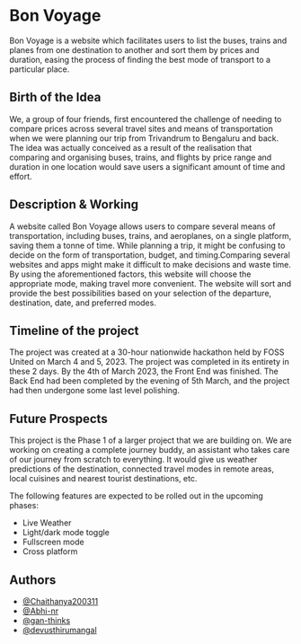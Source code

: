 
# Bon Voyage

Bon Voyage is a website which facilitates users to list the buses, trains and planes from one destination to another and sort them by prices and duration, easing the process of finding the best mode of transport to a particular place.


## Birth of the Idea

We, a group of four friends, first encountered the challenge of needing to compare prices across several travel sites and means of transportation when we were planning our trip from Trivandrum to Bengaluru and back. The idea was actually conceived as a result of the realisation that comparing and organising buses, trains, and flights by price range and duration in one location would save users a significant amount of time and effort.
## Description & Working

A website called Bon Voyage allows users to compare several means of transportation, including buses, trains, and aeroplanes, on a single platform, saving them a tonne of time.
While planning a trip, it might be confusing to decide on the form of transportation, budget, and timing.Comparing several websites and apps might make it difficult to make decisions and waste time.
By using the aforementioned factors, this website will choose the appropriate mode, making travel more convenient. The website will sort and provide the best possibilities based on your selection of the departure, destination, date, and preferred modes.
## Timeline of the project

The project was created at a 30-hour nationwide hackathon held by FOSS United on March 4 and 5, 2023.
The project was completed in its entirety in these 2 days. By the 4th of March 2023, the Front End was finished. The Back End had been completed by the evening of 5th March, and the project had then undergone some last level polishing.
## Future Prospects

This project is the Phase 1 of a larger project that we are building on. We are working on creating a complete journey buddy, an assistant who takes care of our journey from scratch to everything. It would give us weather predictions of the destination, connected travel modes in remote areas, local cuisines and nearest tourist destinations, etc.

The following features are expected to be rolled out in the upcoming phases: 
- Live Weather
- Light/dark mode toggle
- Fullscreen mode
- Cross platform
## Authors

- [@Chaithanya200311](https://www.github.com/Chaithanya200311)
- [@Abhi-nr](https://www.github.com/Abhi-nr)
- [@gan-thinks](https://www.github.com/gan-thinks)
- [@devusthirumangal](https://www.github.com/devusthirumangal)


